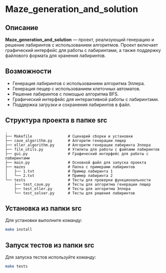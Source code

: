 
# Maze_generation_and_solution

## Описание

**Maze_generation_and_solution** — проект, реализующий генерацию и решение лабиринтов с использованием алгоритмов. Проект включает графический интерфейс для работы с лабиринтами, а также поддержку файлового формата для хранения лабиринтов.

## Возможности
- Генерация лабиринтов с использованием алгоритма Эллера.
- Генерация пещер с использованием клеточных автоматов.
- Решение лабиринтов с помощью алгоритма BFS.
- Графический интерфейс для интерактивной работы с лабиринтами.
- Поддержка загрузки и сохранения лабиринтов в файл.

## Структура проекта в папке src

```plaintext
.
├── Makefile                # Сценарий сборки и установки
├── cave_algorithm.py       # Алгоритм генерации пещер
├── eller_algorithm.py      # Алгоритм генерации лабиринта Эллера
├── file_utils.py           # Утилиты для работы с файлами лабиринтов
├── gui.py                  # Графический интерфейс для работы с лабиринтами
├── main.py                 # Основной файл для запуска проекта
├── mazes                   # Папка с примерами лабиринтов
│   ├── 1.txt               # Пример лабиринта 1
│   └── 2.txt               # Пример лабиринта 2
└── tests                   # Тесты для проверки функциональности
    ├── test_cave.py        # Тесты для алгоритма генерации пещер
    ├── test_eller.py       # Тесты для алгоритма Эллера
    └── test_solver.py      # Тесты для решения лабиринтов
```

## Установка из папки src

Для установки выполните команду:

```bash
make install
```

## Запуск тестов из папки src

Для запуска тестов используйте команду:

```bash
make tests
```
